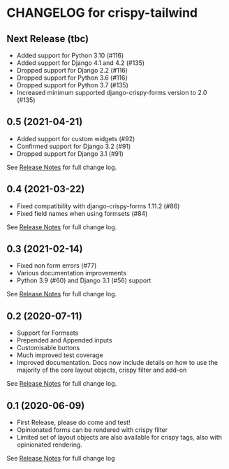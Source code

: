 # CHANGELOG for crispy-tailwind

## Next Release (tbc)
* Added support for Python 3.10 (#116)
* Added support for Django 4.1 and 4.2 (#135)
* Dropped support for Django 2.2 (#116)
* Dropped support for Python 3.6 (#116)
* Dropped support for Python 3.7 (#135)
* Increased minimum supported django-crispy-forms version to 2.0 (#135)

## 0.5 (2021-04-21)
* Added support for custom widgets (#92)
* Confirmed support for Django 3.2 (#91)
* Dropped support for Django 3.1 (#91)

See [Release Notes](https://github.com/django-crispy-forms/crispy-tailwind/milestone/5?closed=1)
for full change log.

## 0.4 (2021-03-22)
* Fixed compatibility with django-crispy-forms 1.11.2 (#86)
* Fixed field names when using formsets (#84)

See [Release Notes](https://github.com/django-crispy-forms/crispy-tailwind/milestone/4?closed=1)
for full change log.

## 0.3 (2021-02-14)
* Fixed non form errors (#77)
* Various documentation improvements
* Python 3.9 (#60) and Django 3.1 (#56) support

See [Release Notes](https://github.com/django-crispy-forms/crispy-tailwind/milestone/3?closed=1)
for full change log.

## 0.2 (2020-07-11)

* Support for Formsets
* Prepended and Appended inputs
* Customisable buttons
* Much improved test coverage
* Improved documentation. Docs now include details on how to use the majority
  of the core layout objects, crispy filter and add-on

See [Release Notes](https://github.com/django-crispy-forms/crispy-tailwind/milestone/2?closed=1)
for full change log.

## 0.1 (2020-06-09)

* First Release, please do come and test!
* Opinionated forms can be rendered with crispy filter
* Limited set of layout objects are also available for crispy tags, also with
  opinionated rendering.

See [Release Notes](https://github.com/django-crispy-forms/crispy-tailwind/milestone/1)
for full change log
